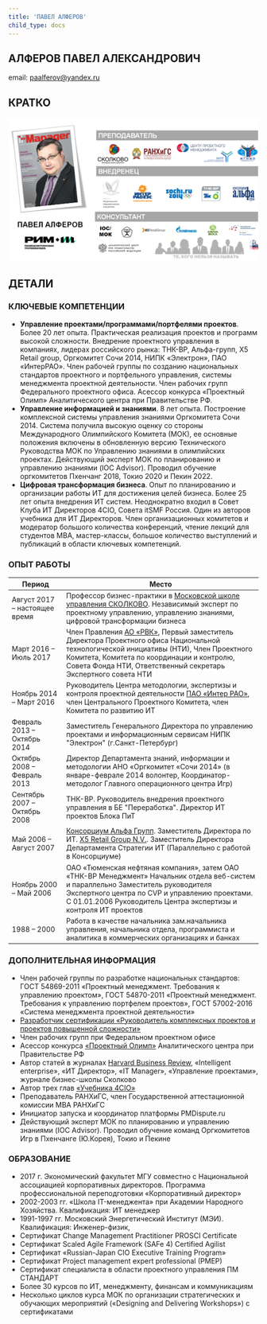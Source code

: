 ```yaml
---
title: 'ПАВЕЛ АЛФЕРОВ'
child_type: docs
---
```


## АЛФЕРОВ ПАВЕЛ АЛЕКСАНДРОВИЧ
email: [paalferov@yandex.ru](paalferov@yandex.ru)

## КРАТКО 

![](Me.png)
 
## ДЕТАЛИ


### КЛЮЧЕВЫЕ КОМПЕТЕНЦИИ
- **Управление проектами/программами/портфелями проектов**. Более 20 лет опыта. Практическая реализация проектов и программ высокой сложности. Внедрение проектного управления в компаниях, лидерах российского рынка: ТНК-ВР, Альфа-групп, X5 Retail group, Оргкомитет Сочи 2014, НИПК «Электрон», ПАО «ИнтерРАО». Член рабочей группы по созданию национальных стандартов проектного и портфельного управления, системы менеджмента проектной деятельности. Член рабочих групп Федерального проектного офиса. Асессор конкурса «Проектный Олимп» Аналитического центра при Правительстве РФ.
- **Управление информацией и знаниями**. 8 лет опыта. Построение комплексной системы управления знаниями Оргкомитета Сочи 2014. Система получила высокую оценку со стороны Международного Олимпийского Комитета (МОК), ее основные положения включены в обновленную версию Технического Руководства МОК по Управлению знаниями в олимпийских проектах. Действующий эксперт МОК по планированию и управлению знаниями (IOC Advisor). Проводил обучение оргкомитетов Пхенчанг 2018, Токио 2020 и Пекин 2022.
- **Цифровая трансформация бизнеса**. Опыт по планированию и организации работы ИТ для достижения целей бизнеса. Более 25 лет опыта внедрения ИТ систем. Неоднократно входил в Совет Клуба ИТ Директоров 4CIO, Совета itSMF Россия. Один из авторов учебника для ИТ Директоров.
Член организационных комитетов и модератор большого количества конференций, чтение лекций для студентов МВА, мастер-классы, большое количество выступлений и публикаций в области ключевых компетенций.

### ОПЫТ РАБОТЫ

| Период              | Место | 
|-------------------|---------------------|
| Август 2017 – настоящее время | Профессор бизнес-практики в [Московской школе управления СКОЛКОВО](https://www.skolkovo.ru). Независимый эксперт по проектному управлению, управлению знаниями, цифровой трансформации бизнеса |
|Март 2016 – Июль 2017 | Член Правления [АО «РВК»](https://www.rvc.ru), Первый заместитель Директора Проектного офиса Национальной технологической инициативы (НТИ), Член Проектного Комитета, Комитета по координации и контролю, Совета Фонда НТИ, Ответственный секретарь Экспертного совета НТИ |
| Ноябрь 2014 – Март 2016 | Руководитель Центра методологии, экспертизы и контроля проектной деятельности [ПАО «Интер РАО»](www.interrao.ru), член Центрального Проектного Комитета, член Комитета по развитию ИТ |
| Февраль 2013 – Октябрь 2014 | Заместитель Генерального Директора по управлению проектами и информационным сервисам НИПК "Электрон" (г.Санкт-Петербург)
| Октябрь 2008 – Февраль 2013 | Директор Департамента знаний, информации и методологии АНО «Оргкомитет «Сочи 2014» (в январе-феврале 2014 волонтер, Координатор-методолог Главного операционного центра Игр) |
| Сентябрь 2007 – Октябрь 2008 | ТНК-ВР. Руководитель внедрения проектного управления в БЕ "Переработка". Директор ИТ проектов Блока ПиТ |
| Май 2006 – Август 2007 | [Консорциум Альфа Групп](www.alfagroup.ru). Заместитель Директора по ИТ. [X5 Retail Group N.V.](www.x5.ru). Заместитель Директора Департамента Стратегии ИТ (Параллельно с работой в Консорциуме) |
| Ноябрь 2000 – Май 2006 | ОАО «Тюменская нефтяная компания», затем ОАО «ТНК-ВР Менеджмент» Начальник отдела веб-систем и параллельно Заместитель руководителя Экспертного центра по CVP и управлению проектами. С 01.01.2006 Руководитель Центра экспертизы и контроля ИТ проектов
| 1988 – 2000 | Работа в качестве начальника зам.начальника управления, начальника отдела, программиста и аналитика в коммерческих организациях и банках

### ДОПОЛНИТЕЛЬНАЯ ИНФОРМАЦИЯ
* Член рабочей группы по разработке национальных стандартов: ГОСТ 54869-2011 «Проектный менеджмент. Требования к управлению проектом», ГОСТ 54870-2011 «Проектный менеджмент. Требования к управлению портфелем проектов», ГОСТ 57002-2016 «Система менеджмента проектной деятельности»
* [Разработчик сертификации «Руководитель комплексных проектов и проектов повышенной сложности»](https://www.isopm.ru/sertifikatsiya/urovni/rukovoditel-kompleksnykh-proektov/) 
* Член рабочих групп при Федеральном проектном офисе
* Асессор конкурса [«Проектный Олимп»](http://olimp.ac.gov.ru/) Аналитического центра при Правительстве РФ
* Автор статей в журналах [Harvard Business Review](https://hbr-russia.ru/), «Intelligent enterprise», «ИТ Директор», «IT Manager», «Управление проектами», журнале бизнес-школы Сколково
* Автор трех глав [«Учебника 4CIO»](http://www.4cio.ru/pages/index/176/)
* Преподаватель РАНХиГС, член Государственной аттестационной комиссии MBA РАНХиГС
* Инициатор запуска и координатор платформы PMDispute.ru
* Действующий эксперт МОК по планированию и управлению знаниями (IOC Advisor). Проводил обучение команд Оргкомитетов Игр в Пхенчанге (Ю.Корея), Токио и Пекине


### ОБРАЗОВАНИЕ

* 2017 г. Экономический факультет МГУ совместно с Национальной ассоциацией корпоративных директоров. Программа профессиональной переподготовки «Корпоративный директор»
* 2002-2003 гг. «Школа IT-менеджента» при Академии Народного Хозяйства. Квалификация: ИТ менеджер
* 1991-1997 гг. Московский Энергетический Институт (МЭИ). Квалификация: Инженер-физик,
* Сертификат Change Management Practitioner PROSCI Certificate
* Сертификат Scaled Agile Framework (SAFe 4) Certified Agilist
* Сертификат «Russian-Japan CIO Executive Training Program»
* Сертификат Project management expert professional (PMEP)
* Сертификат специалиста в области проектного управления ПМ СТАНДАРТ
* Более 30 курсов по ИТ, менеджменту, финансам и коммуникациям
* Несколько циклов курса МОК по организации стратегических и обучающих мероприятий («Designing and Delivering Workshops») с сертификатами
